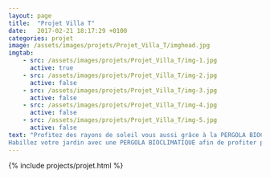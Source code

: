 ```yaml
---
layout: page
title:  "Projet Villa T"
date:   2017-02-21 18:17:29 +0100
categories: projet
image: /assets/images/projets/Projet_Villa_T/imghead.jpg
imgtab:
    - src: /assets/images/projets/Projet_Villa_T/img-1.jpg
      active: true
    - src: /assets/images/projets/Projet_Villa_T/img-2.jpg
      active: false
    - src: /assets/images/projets/Projet_Villa_T/img-3.jpg
      active: false
    - src: /assets/images/projets/Projet_Villa_T/img-4.jpg
      active: false
    - src: /assets/images/projets/Projet_Villa_T/img-5.jpg
      active: false
text: "Profitez des rayons de soleil vous aussi grâce à la PERGOLA BIOCLIMATIQUE à lames orientables confectionnées en aluminium extrudé.
Habillez votre jardin avec une PERGOLA BIOCLIMATIQUE afin de profiter pleinement de vos espaces extérieur."
---
```

{% include projects/projet.html %}
